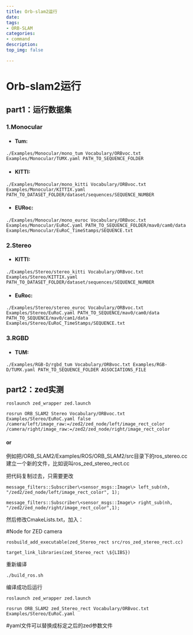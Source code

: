 ```yaml
---
title: Orb-slam2运行
date:
tags: 
- ORB-SLAM
categories:
- command
description:
top_img: false

---
```


# Orb-slam2运行

## **part1：运行数据集**

### **1.Monocular**

- #### Tum:


```shell
./Examples/Monocular/mono_tum Vocabulary/ORBvoc.txt Examples/Monocular/TUMX.yaml PATH_TO_SEQUENCE_FOLDER
```



- #### KITTI:


```shell
./Examples/Monocular/mono_kitti Vocabulary/ORBvoc.txt Examples/Monocular/KITTIX.yaml PATH_TO_DATASET_FOLDER/dataset/sequences/SEQUENCE_NUMBER
```



- #### EURoc:


```
./Examples/Monocular/mono_euroc Vocabulary/ORBvoc.txt Examples/Monocular/EuRoC.yaml PATH_TO_SEQUENCE_FOLDER/mav0/cam0/data Examples/Monocular/EuRoC_TimeStamps/SEQUENCE.txt
```



### **2.Stereo**

- #### KITTI:


```shell
./Examples/Stereo/stereo_kitti Vocabulary/ORBvoc.txt Examples/Stereo/KITTIX.yaml PATH_TO_DATASET_FOLDER/dataset/sequences/SEQUENCE_NUMBER
```



- #### EuRoc:


```shell
./Examples/Stereo/stereo_euroc Vocabulary/ORBvoc.txt Examples/Stereo/EuRoC.yaml PATH_TO_SEQUENCE/mav0/cam0/data PATH_TO_SEQUENCE/mav0/cam1/data Examples/Stereo/EuRoC_TimeStamps/SEQUENCE.txt
```



### **3.RGBD**

- #### TUM:


```shell
./Examples/RGB-D/rgbd_tum Vocabulary/ORBvoc.txt Examples/RGB-D/TUMX.yaml PATH_TO_SEQUENCE_FOLDER ASSOCIATIONS_FILE
```



## **part2：zed实测**

```shell
roslaunch zed_wrapper zed.launch

rosrun ORB_SLAM2 Stereo Vocabulary/ORBvoc.txt Examples/Stereo/EuRoC.yaml false /camera/left/image_raw:=/zed2/zed_node/left/image_rect_color /camera/right/image_raw:=/zed2/zed_node/right/image_rect_color
```

#### **or**

例如把/ORB_SLAM2/Examples/ROS/ORB_SLAM2/src目录下的ros_stereo.cc建立一个新的文件，比如说叫ros_zed_stereo_rect.cc

把代码复制过去，只需要更改

```shell
message_filters::Subscriber\<sensor_msgs::Image\> left_sub(nh, "/zed2/zed_node/left/image_rect_color", 1);

message_filters::Subscriber\<sensor_msgs::Image\> right_sub(nh, "/zed2/zed_node/right/image_rect_color",1);
```

然后修改CmakeLists.txt，加入：

#Node for ZED camera

```shell
rosbuild_add_executable(zed_Stereo_rect src/ros_zed_stereo_rect.cc)

target_link_libraries(zed_Stereo_rect \${LIBS})
```

重新编译

```shell
./build_ros.sh
```

编译成功后运行

```shell
roslaunch zed_wrapper zed.launch

rosrun ORB_SLAM2 zed_Stereo_rect Vocabulary/ORBvoc.txt Examples/Stereo/EuRoC.yaml
```

#yaml文件可以替换成标定之后的zed参数文件